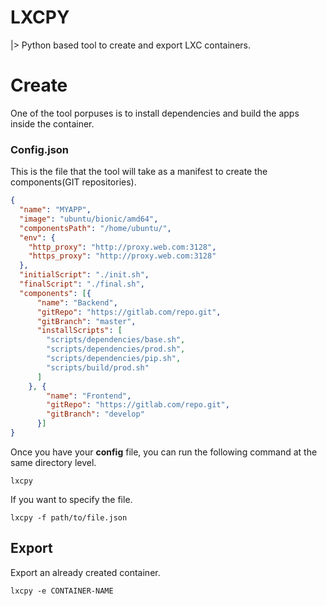 # LXCPY

|> Python based tool to create and export LXC containers.

# Create
One of the tool porpuses is to install dependencies and build the apps inside the container.


### Config.json
This is the file that the tool will take as a manifest to create the components(GIT repositories).

```json
{
  "name": "MYAPP",
  "image": "ubuntu/bionic/amd64",
  "componentsPath": "/home/ubuntu/",
  "env": {
    "http_proxy": "http://proxy.web.com:3128",
    "https_proxy": "http://proxy.web.com:3128"
  },
  "initialScript": "./init.sh",
  "finalScript": "./final.sh",
  "components": [{
      "name": "Backend",
      "gitRepo": "https://gitlab.com/repo.git",
      "gitBranch": "master",
      "installScripts": [
        "scripts/dependencies/base.sh",
        "scripts/dependencies/prod.sh",
        "scripts/dependencies/pip.sh",
        "scripts/build/prod.sh"
      ]
    }, {
        "name": "Frontend",
        "gitRepo": "https://gitlab.com/repo.git",
        "gitBranch": "develop"
      }]
}

```
Once you have your **config** file, you can run the following command at the same directory level.
```
lxcpy
```

If you want to specify the file.
```
lxcpy -f path/to/file.json
```

## Export
Export an already created container.
```
lxcpy -e CONTAINER-NAME
```
